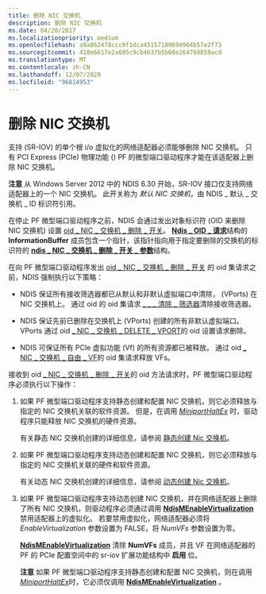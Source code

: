 ```yaml
---
title: 删除 NIC 交换机
description: 删除 NIC 交换机
ms.date: 04/20/2017
ms.localizationpriority: medium
ms.openlocfilehash: a9a862478ccc9f1dca4515718069d904b57e2f73
ms.sourcegitcommit: 418e6617e2a695c9cb4b37b5b60e264760858acd
ms.translationtype: MT
ms.contentlocale: zh-CN
ms.lasthandoff: 12/07/2020
ms.locfileid: "96814953"
---
```

# <a name="deleting-a-nic-switch"></a>删除 NIC 交换机


支持 (SR-IOV) 的单个根 i/o 虚拟化的网络适配器必须能够删除 NIC 交换机。 只有 PCI Express (PCIe) 物理功能 () PF 的微型端口驱动程序才能在该适配器上删除 NIC 交换机。

**注意**  从 Windows Server 2012 中的 NDIS 6.30 开始，SR-IOV 接口仅支持网络适配器上的一个 NIC 交换机。 此开关称为 *默认 NIC 交换机*，由 NDIS \_ 默认 \_ 交换机 \_ ID 标识符引用。

 

在停止 PF 微型端口驱动程序之前，NDIS 会通过发出对象标识符 (OID 来删除 NIC 交换机) 设置 [oid \_ NIC \_ 交换机 \_ 删除 \_ 开关](./oid-nic-switch-delete-switch.md)。 [**Ndis \_ OID \_ 请求**](/windows-hardware/drivers/ddi/ndis/ns-ndis-_ndis_oid_request)结构的 **InformationBuffer** 成员包含一个指针，该指针指向用于指定要删除的交换机的标识符的 [**ndis \_ NIC \_ 交换机 \_ 删除 \_ 开关 \_ 参数**](/windows-hardware/drivers/ddi/ntddndis/ns-ntddndis-_ndis_nic_switch_delete_switch_parameters)结构。

在向 PF 微型端口驱动程序发出 [oid \_ NIC \_ 交换机 \_ 删除 \_ 开关](./oid-nic-switch-delete-switch.md) 的 oid 集请求之前，NDIS 强制执行以下策略：

-   NDIS 保证所有接收筛选器都已从默认和非默认虚拟端口中清除， (VPorts) 在 NIC 交换机上。 通过 oid 的 oid 集请求 [ \_ \_ \_ 清除 \_ 筛选器](./oid-receive-filter-clear-filter.md)清除接收筛选器。

-   NDIS 保证先前已删除在交换机上 (VPorts) 创建的所有非默认虚拟端口。 VPorts 通过 oid [ \_ NIC \_ 交换机 \_ DELETE \_ VPORT](./oid-nic-switch-delete-vport.md)的 oid 设置请求删除。

-   NDIS 可保证所有 PCIe 虚拟功能 (Vf) 的所有资源都已被释放。 通过 oid [ \_ NIC \_ 交换机 \_ 自由 \_ VF](./oid-nic-switch-free-vf.md)的 oid 集请求释放 VFs。

接收到 oid [ \_ NIC \_ 交换机 \_ 删除 \_ 开关](./oid-nic-switch-delete-switch.md)的 oid 方法请求时，PF 微型端口驱动程序必须执行以下操作：

1.  如果 PF 微型端口驱动程序支持静态创建和配置 NIC 交换机，则它必须释放与指定的 NIC 交换机关联的软件资源。 但是，在调用 [*MiniportHaltEx*](/windows-hardware/drivers/ddi/ndis/nc-ndis-miniport_halt) 时，驱动程序只能释放 NIC 交换机的硬件资源。

    有关静态 NIC 交换机创建的详细信息，请参阅 [静态创建 Nic 交换机](static-creation-of-a-nic-switch.md)。

2.  如果 PF 微型端口驱动程序支持动态创建和配置 NIC 交换机，则它必须释放与指定的 NIC 交换机关联的硬件和软件资源。

    有关动态 NIC 交换机创建的详细信息，请参阅 [动态创建 Nic 交换机](dynamic-creation-of-a-nic-switch.md)。

3.  如果 PF 微型端口驱动程序支持动态创建 NIC 交换机，并在网络适配器上删除了所有 NIC 交换机，则驱动程序必须通过调用 [**NdisMEnableVirtualization**](/windows-hardware/drivers/ddi/ndis/nf-ndis-ndismenablevirtualization)禁用适配器上的虚拟化。 若要禁用虚拟化，网络适配器必须将 *EnableVirtualization* 参数设置为 FALSE，将 *NumVFs* 参数设置为零。

    [**NdisMEnableVirtualization**](/windows-hardware/drivers/ddi/ndis/nf-ndis-ndismenablevirtualization) 清除 **NumVFs** 成员，并且 VF 在网络适配器的 PF 的 PCIe 配置空间中的 sr-iov 扩展功能结构中 **启用** 位。

    **注意** 如果 PF 微型端口驱动程序支持静态创建和配置 NIC 交换机，则在调用 [*MiniportHaltEx*](/windows-hardware/drivers/ddi/ndis/nc-ndis-miniport_halt)时，它必须仅调用 [**NdisMEnableVirtualization**](/windows-hardware/drivers/ddi/ndis/nf-ndis-ndismenablevirtualization) 。

     

 

